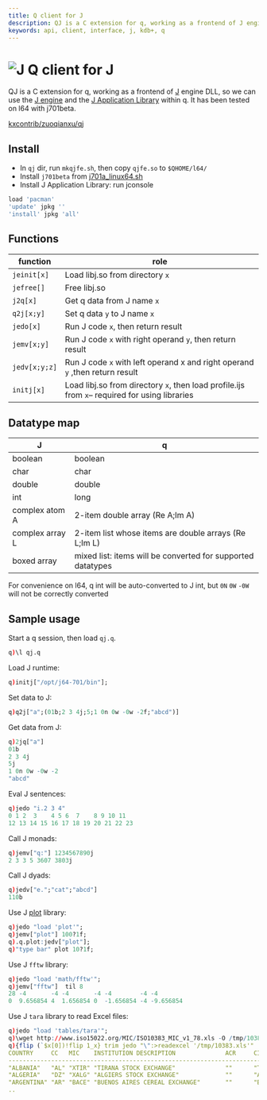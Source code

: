 ```yaml
---
title: Q client for J
description: QJ is a C extension for q, working as a frontend of J engine DLL, so we can use the J engine and the J Application Library within q.
keywords: api, client, interface, j, kdb+, q
---
```

# ![J](img/j.png) Q client for J



QJ is a C extension for q, working as a frontend of [J](http://jsoftware.com) engine DLL, so we can use the [J engine](http://www.jsoftware.com/help/dictionary/vocabul.htm) and the [J Application Library](http://www.jsoftware.com/jwiki/JAL/j701) within q. It has been tested on l64 with j701beta. 

<i class="fab fa-github"></i> [kxcontrib/zuoqianxu/qj](https://github.com/kxcontrib/zuoqianxu/tree/master/qj) 


## Install

-   In `qj` dir, run `mkqjfe.sh`, then copy `qjfe.so` to `$QHOME/l64/`
-   Install `j701beta` from [j701a\_linux64.sh](http://www.jsoftware.com/download/j701a_linux64.sh)
-   Install J Application Library: run jconsole

```j
load 'pacman'
'update' jpkg ''
'install' jpkg 'all'
```


## Functions

| function | role |
|----------|------|
| `jeinit[x]` | Load libj.so from directory `x` |
| `jefree[]` | Free libj.so |
| `j2q[x]` | Get q data from J name `x` |
| `q2j[x;y]` | Set q data `y` to J name `x` |
| `jedo[x]` | Run J code `x`, then return result |
| `jemv[x;y]` | Run J code `x` with right operand `y`, then return result |
| `jedv[x;y;z]` | Run J code `x` with left operand x and right operand `y` ,then return result |
| `initj[x]` | Load libj.so from directory `x`, then load profile.ijs from `x`– required for using libraries |


## Datatype map

| J | q |
|---|---|
| boolean | boolean |
| char | char |
| double | double |
| int | long |
| complex atom A | 2-item double array (Re A;Im A) |
| complex array L | 2-item list whose items are double arrays (Re L;Im L) |
| boxed array | mixed list:  items will be converted for supported datatypes |

<!-- original
- There are natural mappings of some J/q datatypes on l64: boolean, char, double, J int&lt;=&gt;q long
- J complex atom `A` will be converted to a 2-item double array (Re A;Im A). J complex array `L` will be converted to a 2-item list whose items are double arrays (Re L;Im L)
- Q mixed list maps to J boxed array, items will be converted for supported datatypes
-->

For convenience on l64, q int will be auto-converted to J int, but `0N` `0W` `-0W` will not be correctly converted


## Sample usage

Start a q session, then load `qj.q`.

```q
q)\l qj.q
```

Load J runtime:

```q
q)initj["/opt/j64-701/bin"];
```

Set data to J:

```q
q)q2j["a";(01b;2 3 4j;5;1 0n 0w -0w -2f;"abcd")]
```

Get data from J:

```q
q)2jq["a"]
01b
2 3 4j
5j
1 0n 0w -0w -2
"abcd"
```

Eval J sentences:

```q
q)jedo "i.2 3 4"
0 1 2  3    4 5 6  7    8 9 10 11
12 13 14 15 16 17 18 19 20 21 22 23
```

Call J monads:

```q
q)jemv["q:"] 1234567890j
2 3 3 5 3607 3803j
```

Call J dyads:

```q
q)jedv["e.";"cat";"abcd"]
110b
```

Use J [plot](http://www.jsoftware.com/jwiki/Plot) library:

```q
q)jedo "load 'plot'";
q)jemv["plot"] 100?1f;
q).q.plot:jedv["plot"];
q)"type bar" plot 10?1f;
```

Use J `fftw` library:

```q
q)jedo "load 'math/fftw'";
q)jemv["fftw"]  til 8
28 -4       -4 -4       -4 -4        -4 -4
0  9.656854 4  1.656854 0  -1.656854 -4 -9.656854
```

Use J `tara` library to read Excel files:

```q
q)jedo "load 'tables/tara'";
q)\wget http://www.iso15022.org/MIC/ISO10383_MIC_v1_78.xls -O /tmp/10383.xls
q){flip (`$x[0])!flip 1_x} trim jedo "\":>readexcel '/tmp/10383.xls'"
COUNTRY     CC   MIC    INSTITUTION DESCRIPTION              ACR     CITY    ..
-----------------------------------------------------------------------------..
"ALBANIA"   "AL" "XTIR" "TIRANA STOCK EXCHANGE"              ""      "TIRANA"..
"ALGERIA"   "DZ" "XALG" "ALGIERS STOCK EXCHANGE"             ""      "ALGIERS..
"ARGENTINA" "AR" "BACE" "BUENOS AIRES CEREAL EXCHANGE"       ""      "BUENOS ..
..
```

